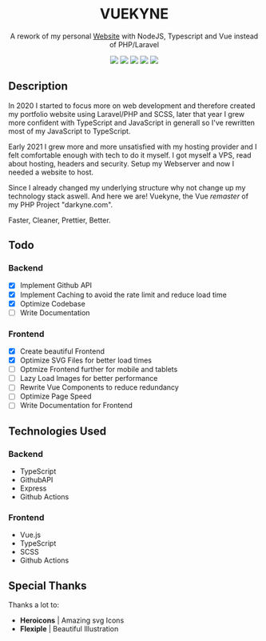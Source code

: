 <div align="center">
<h1>VUEKYNE</h1>
  <p>A rework of my personal <a href="https://darkyne.com">Website</a> with NodeJS, Typescript and Vue instead of PHP/Laravel</p>
</div>
<div align="center">
  <a href="#"><img src="https://img.shields.io/github/workflow/status/xdarkyne/vuekyne/Deployment?style=for-the-badge"></a>
  <a href="#"><img src="https://img.shields.io/github/workflow/status/xdarkyne/vuekyne/Test?label=Test&logo=Jest&style=for-the-badge"></a>
  <a href="#"><img src="https://img.shields.io/security-headers?style=for-the-badge&url=https%3A%2F%2Fdarkyne.com"></a>
  <a href="#"><img src="https://img.shields.io/github/package-json/v/xdarkyne/vuekyne?style=for-the-badge"></a>
  <a href="https://darkyne.com"><img src="https://img.shields.io/website?down_color=red&down_message=offline&style=for-the-badge&up_color=light-green&up_message=online&url=https%3A%2F%2Fdarkyne.com"></a>
</div>

## Description
In 2020 I started to focus more on web development and therefore created my portfolio website using Laravel/PHP and SCSS, later that year I grew more confident with TypeScript and JavaScript in generall so I've rewritten most of my JavaScript to TypeScript.

Early 2021 I grew more and more unsatisfied with my hosting provider and I felt comfortable enough with tech to do it myself. I got myself a VPS, read about hosting, headers and security. Setup my Webserver and now I needed a website to host.

Since I already changed my underlying structure why not change up my technology stack aswell. And here we are! Vuekyne, the Vue *remaster* of my PHP Project "darkyne.com". 

Faster, Cleaner, Prettier, Better.

## Todo

### Backend
- [x] Implement Github API
- [x] Implement Caching to avoid the rate limit and reduce load time
- [x] Optimize Codebase
- [ ] Write Documentation

### Frontend
- [x] Create beautiful Frontend
- [x] Optimize SVG Files for better load times
- [ ] Optmize Frontend further for mobile and tablets
- [ ] Lazy Load Images for better performance
- [ ] Rewrite Vue Components to reduce redundancy
- [ ] Optimize Page Speed
- [ ] Write Documentation for Frontend

## Technologies Used

### Backend
- TypeScript
- GithubAPI
- Express
- Github Actions

### Frontend
- Vue.js
- TypeScript
- SCSS
- Github Actions

## Special Thanks

Thanks a lot to:
- **Heroicons** | Amazing svg Icons 
- **Flexiple** | Beautiful Illustration
